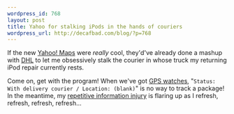 ```yaml
--- 
wordpress_id: 768
layout: post
title: Yahoo for stalking iPods in the hands of couriers
wordpress_url: http://decafbad.com/blog/?p=768
---
```

If the new [Yahoo! Maps][ym] were *really* cool, they'd've already done a mashup with [DHL][] to let me obsessively stalk the courier in whose truck my returning iPod repair currently rests.  

Come on, get with the program!  When we've got [GPS watches][gw], "`Status: With delivery courier / Location: (blank)`" is no way to track a package!  In the meantime, my [repetitive information injury][rii] is flaring up as I refresh, refresh, refresh, refresh...

[rii]: http://www.randsinrepose.com/archives/2005/11/02/repetitive_information_injury.html
[gw]: http://www.garmin.com/products/forerunner201/
[dhl]: http://track.dhl-usa.com/
[ym]: http://maps.yahoo.com/beta/

<!-- tags: yahoo hacks programming maps ipod -->
